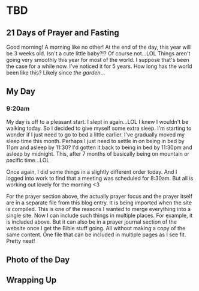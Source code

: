 # TBD

## 21 Days of Prayer and Fasting

Good morning! A morning like no other! At the end of the day, this year will be 3 weeks old. Isn't a cute little baby?!? Of course not...LOL Things aren't going very smoothly this year for most of the world. I suppose that's been the case for a while now. I've noticed it for 5 years. How long has the world been like this? Likely since *the garden*...

<!--@include: ../../../bible/prayer/journal/2025/01/21_21-days.md{3,}-->

## My Day

### 9:20am

My day is off to a pleasant start. I slept in again...LOL I knew I wouldn't be walking today. So I decided to give myself some extra sleep. I'm starting to wonder if I just need to go to bed a little earlier. I've gradually moved my sleep time this month. Perhaps I just need to settle in on being in bed by 11pm and asleep by 11:30? I'd gotten it back to being in bed by 11:30pm and asleep by midnight. This, after 7 months of basically being on mountain or pacific time...LOL

Once again, I did some things in a slightly different order today. And I logged into work to find that a meeting was scheduled for 8:30am. But all is working out lovely for the morning <3

For the prayer section above, the actually prayer focus and the prayer itself are in a separate file from this blog entry. It is being imported when the site is compiled. This is one of the reasons I wanted to merge everything into a single site. Now I can include such things in multiple places. For example, it is included above. But it can also be in a prayer journal section of the website once I get the Bible stuff going. All without making a copy of the same content. One file that can be included in multiple pages as I see fit. Pretty neat!



## Photo of the Day



## Wrapping Up

